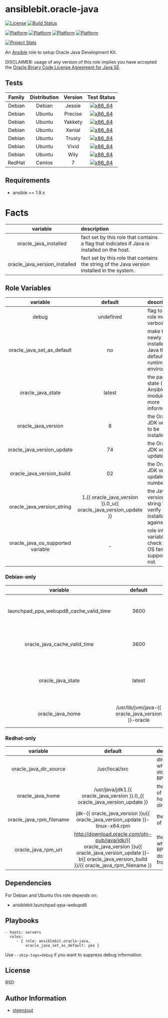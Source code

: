 # ansiblebit.oracle-java

[![License](https://img.shields.io/badge/license-New%20BSD-blue.svg?style=flat)](https://raw.githubusercontent.com/ansiblebit/oracle-java/master/LICENSE)
[![Build Status](https://travis-ci.org/ansiblebit/oracle-java.svg?branch=master)](https://travis-ci.org/ansiblebit/oracle-java)

[![Platform](http://img.shields.io/badge/platform-centos-932279.svg?style=flat)](#)
[![Platform](http://img.shields.io/badge/platform-debian-a80030.svg?style=flat)](#)
[![Platform](http://img.shields.io/badge/platform-redhat-cc0000.svg?style=flat)](#)
[![Platform](http://img.shields.io/badge/platform-ubuntu-dd4814.svg?style=flat)](#)

[![Project Stats](https://www.openhub.net/p/ansiblebit-oracle-java/widgets/project_thin_badge.gif)](https://www.openhub.net/p/ansiblebit-oracle-java/)

An [Ansible](http://www.ansible.com) role to setup Oracle Java Development Kit. 

DISCLAIMER: usage of any version of this role implies you have accepted the
[Oracle Binary Code License Agreement for Java SE](http://www.oracle.com/technetwork/java/javase/terms/license/index.html).


## Tests

| Family | Distribution | Version | Test Status |
|:-:|:-:|:-:|:-:|
| Debian | Debian  | Jessie    | [![x86_64](http://img.shields.io/badge/x86_64-passed-006400.svg?style=flat)](#) |
| Debian | Ubuntu  | Precise   | [![x86_64](http://img.shields.io/badge/x86_64-passed-006400.svg?style=flat)](#) |
| Debian | Ubuntu  | Yakkety   | [![x86_64](http://img.shields.io/badge/x86_64-passed-006400.svg?style=flat)](#) |
| Debian | Ubuntu  | Xenial    | [![x86_64](http://img.shields.io/badge/x86_64-passed-006400.svg?style=flat)](#) |
| Debian | Ubuntu  | Trusty    | [![x86_64](http://img.shields.io/badge/x86_64-passed-006400.svg?style=flat)](#) |
| Debian | Ubuntu  | Vivid     | [![x86_64](http://img.shields.io/badge/x86_64-passed-006400.svg?style=flat)](#) |
| Debian | Ubuntu  | Wily      | [![x86_64](http://img.shields.io/badge/x86_64-passed-006400.svg?style=flat)](#) |
| RedHat | Centos  | 7         | [![x86_64](http://img.shields.io/badge/x86_64-passed-006400.svg?style=flat)](#) |

## Requirements

- ansible == 1.9.x


# Facts
| variable | description |
|:-:|:--|
| oracle_java_installed         | fact set by this role that contains a flag that indicates if Java is installed on the host. |
| oracle_java_version_installed | fact set by this role that contains the string of the Java version installed in the system. |


## Role Variables

| variable | default | description |
|:--------:|:-------:|:------------|
| debug | undefined | flag to make role more verbose. |
| oracle_java_set_as_default | no | make the newly installed Java the default runtime environment. |
| oracle_java_state   | latest | the package state (see Ansible apt module for more information). |
| oracle_java_version | 8 | the Oracle JDK version to be installed. |
| oracle_java_version_update | 74 | the Oracle JDK version update. |
| oracle_java_version_build | 02 | the Oracle JDK version update build number. |
| oracle_java_version_string | 1.{{ oracle_java_version }}.0_u{{ oracle_java_version_update }} | the Java version string to verify installation against. |
| oracle_java_os_supported variable | - | role internal variable to check if a OS family is supported or not. | 


### Debian-only

| variable | default | description |
|:-:|:-:|:--|
| launchpad_ppa_webupd8_cache_valid_time | 3600 | the amount of time in seconds the apt cache is valid. |
| oracle_java_cache_valid_time | 3600 | the amount of time in seconds the apt cache is valid. |
| oracle_java_state   | latest | the package state (see Ansible apt module for more information). |
| oracle_java_home | /usr/lib/jvm/java-{{ oracle_java_version }}-oracle | the location of the Java home directory. |


### Redhat-only

| variable | default | description |
|:-:|:-:|:--|
| oracle_java_dir_source | /usr/local/src | directory where to store the RPM files. |
| oracle_java_home | /usr/java/jdk1.{{ oracle_java_version }}.0_{{ oracle_java_version_update }} | the location of the Java home directory. |
| oracle_java_rpm_filename | jdk-{{ oracle_java_version }}u{{ oracle_java_version_update }}-linux-x64.rpm | the filename of the RPM. |
| oracle_java_rpm_url | http://download.oracle.com/otn-pub/java/jdk/{{ oracle_java_version }}u{{ oracle_java_version_update }}-b{{ oracle_java_version_build }}/{{ oracle_java_rpm_filename }} | the URL where the RPM can be downloaded from. |


## Dependencies

For Debian and Ubuntu this role depends on:

- ansiblebit.launchpad-ppa-webupd8


## Playbooks

    - hosts: servers
      roles:
         - { role: ansiblebit.oracle-java,
             oracle_java_set_as_default: yes }

Use `--skip-tags=debug` if you want to suppress debug information.


## License

BSD


## Author Information

- [steenzout](http://github.com/steenzout)
